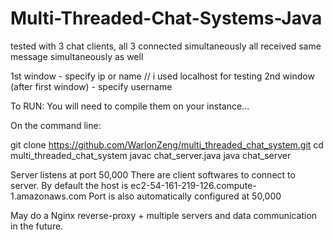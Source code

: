 # Multi-Threaded-Chat-Systems-Java

tested with 3 chat clients, all 3 connected simultaneously
all received same message simultaneously as well

1st window - specify ip or name // i used localhost for testing
2nd window (after first window) - specify username

To RUN: You will need to compile them on your instance...

On the command line:

git clone https://github.com/WarlonZeng/multi_threaded_chat_system.git
cd multi_threaded_chat_system
javac chat_server.java
java chat_server

Server listens at port 50,000
There are client softwares to connect to server. By default the host is ec2-54-161-219-126.compute-1.amazonaws.com
Port is also automatically configured at 50,000

May do a Nginx reverse-proxy + multiple servers and data communication in the future.
